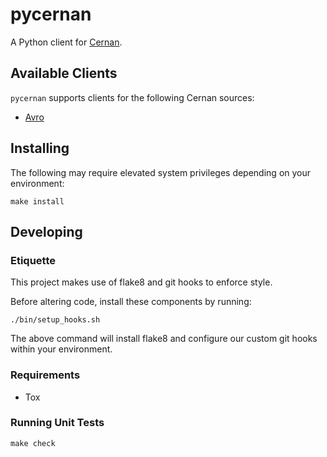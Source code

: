 # pycernan

A Python client for [Cernan](https://github.com/postmates/cernan).

## Available Clients

`pycernan` supports clients for the following Cernan sources:

* [Avro](./pycernan/avro/README.md)

## Installing

The following may require elevated system privileges depending
on your environment:

```
make install
```

## Developing

### Etiquette

This project makes use of flake8 and git hooks to enforce style.

Before altering code, install these components by running:

```
./bin/setup_hooks.sh
```

The above command will install flake8 and configure our custom git hooks
within your environment.

### Requirements

* Tox

### Running Unit Tests

```
make check
```
